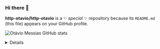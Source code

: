 ### Hi there 👋


**http-otavio/http-otavio** is a ✨ _special_ ✨ repository because its `README.md` (this file) appears on your GitHub profile.

![Otávio Messias GitHub stats](https://github-readme-stats.vercel.app/api?username=http-otavio&show_icons=true&theme=radical)

<details>
  <resumo> <b> Coisas que você precisa saber sobre mim! </b> <i> (clique para expandir!) </i> </summary>
  
  <br>
This is going  tobe hidden
</details>
